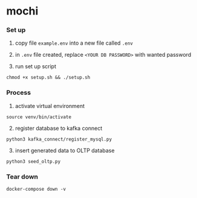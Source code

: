 # mochi

### Set up
1. copy file `example.env` into a new file called `.env`
   
2. in `.env` file created, replace `<YOUR DB PASSWORD>` with wanted password 

3.  run set up script
```
chmod +x setup.sh && ./setup.sh
```

### Process
1. activate virtual environment

```
source venv/bin/activate
```

2. register database to kafka connect

```
python3 kafka_connect/register_mysql.py
```

3. insert generated data to OLTP database
   
```
python3 seed_oltp.py
``` 

### Tear down

```
docker-compose down -v
```
